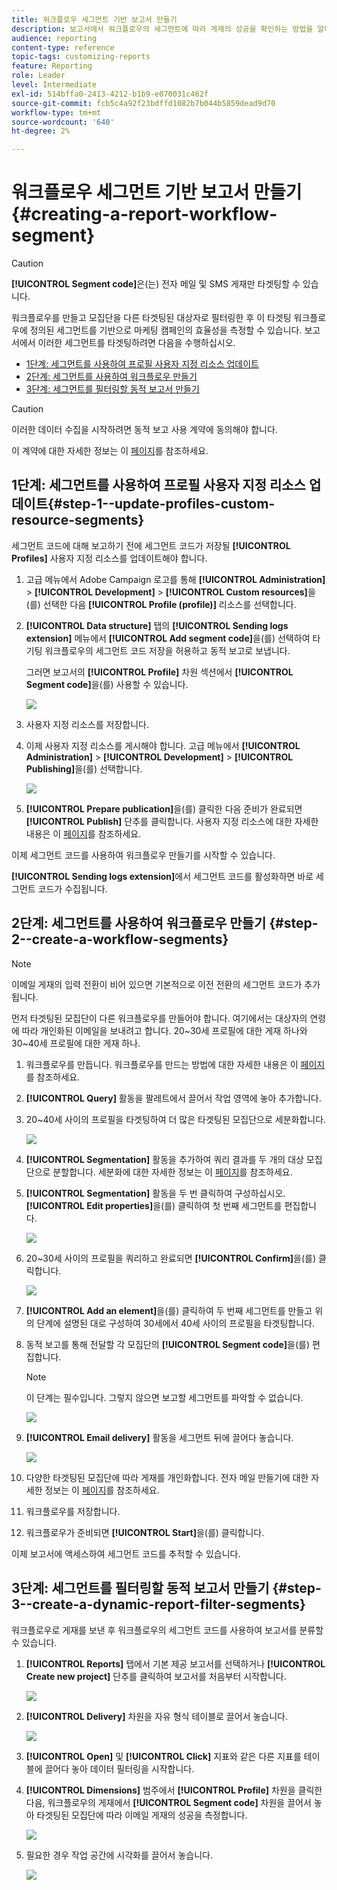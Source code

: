 ```yaml
---
title: 워크플로우 세그먼트 기반 보고서 만들기
description: 보고서에서 워크플로우의 세그먼트에 따라 게재의 성공을 확인하는 방법을 알아봅니다.
audience: reporting
content-type: reference
topic-tags: customizing-reports
feature: Reporting
role: Leader
level: Intermediate
exl-id: 514bffa0-2413-4212-b1b9-e070031c462f
source-git-commit: fcb5c4a92f23bdffd1082b7b044b5859dead9d70
workflow-type: tm+mt
source-wordcount: '640'
ht-degree: 2%

---
```


# 워크플로우 세그먼트 기반 보고서 만들기{#creating-a-report-workflow-segment}

>[!CAUTION]
> **[!UICONTROL Segment code]**&#x200B;은(는) 전자 메일 및 SMS 게재만 타겟팅할 수 있습니다.

워크플로우를 만들고 모집단을 다른 타겟팅된 대상자로 필터링한 후 이 타겟팅 워크플로우에 정의된 세그먼트를 기반으로 마케팅 캠페인의 효율성을 측정할 수 있습니다.
보고서에서 이러한 세그먼트를 타겟팅하려면 다음을 수행하십시오.

* [1단계: 세그먼트를 사용하여 프로필 사용자 지정 리소스 업데이트](#step-1--update-profiles-custom-resource-segments)
* [2단계: 세그먼트를 사용하여 워크플로우 만들기](#step-2--create-a-workflow-segments)
* [3단계: 세그먼트를 필터링할 동적 보고서 만들기](#step-3--create-a-dynamic-report-filter-segments)

>[!CAUTION]
>이러한 데이터 수집을 시작하려면 동적 보고 사용 계약에 동의해야 합니다.
>
>이 계약에 대한 자세한 정보는 이 [페이지](../../reporting/using/about-dynamic-reports.md#dynamic-reporting-usage-agreement)를 참조하세요.

## 1단계: 세그먼트를 사용하여 프로필 사용자 지정 리소스 업데이트{#step-1--update-profiles-custom-resource-segments}

세그먼트 코드에 대해 보고하기 전에 세그먼트 코드가 저장될 **[!UICONTROL Profiles]** 사용자 지정 리소스를 업데이트해야 합니다.

1. 고급 메뉴에서 Adobe Campaign 로고를 통해 **[!UICONTROL Administration]** > **[!UICONTROL Development]** > **[!UICONTROL Custom resources]**&#x200B;을(를) 선택한 다음 **[!UICONTROL Profile (profile)]** 리소스를 선택합니다.
1. **[!UICONTROL Data structure]** 탭의 **[!UICONTROL Sending logs extension]** 메뉴에서 **[!UICONTROL Add segment code]**&#x200B;을(를) 선택하여 타기팅 워크플로우의 세그먼트 코드 저장을 허용하고 동적 보고로 보냅니다.

   그러면 보고서의 **[!UICONTROL Profile]** 차원 섹션에서 **[!UICONTROL Segment code]**&#x200B;을(를) 사용할 수 있습니다.

   ![](assets/report_segment_4.png)

1. 사용자 지정 리소스를 저장합니다.

1. 이제 사용자 지정 리소스를 게시해야 합니다.
고급 메뉴에서 **[!UICONTROL Administration]** > **[!UICONTROL Development]** > **[!UICONTROL Publishing]**&#x200B;을(를) 선택합니다.

   ![](assets/custom_profile_7.png)

1. **[!UICONTROL Prepare publication]**&#x200B;을(를) 클릭한 다음 준비가 완료되면 **[!UICONTROL Publish]** 단추를 클릭합니다. 사용자 지정 리소스에 대한 자세한 내용은 이 [페이지](../../developing/using/updating-the-database-structure.md)를 참조하세요.

이제 세그먼트 코드를 사용하여 워크플로우 만들기를 시작할 수 있습니다.

**[!UICONTROL Sending logs extension]**&#x200B;에서 세그먼트 코드를 활성화하면 바로 세그먼트 코드가 수집됩니다.

## 2단계: 세그먼트를 사용하여 워크플로우 만들기 {#step-2--create-a-workflow-segments}

>[!NOTE]
>이메일 게재의 입력 전환이 비어 있으면 기본적으로 이전 전환의 세그먼트 코드가 추가됩니다.

먼저 타겟팅된 모집단이 다른 워크플로우를 만들어야 합니다. 여기에서는 대상자의 연령에 따라 개인화된 이메일을 보내려고 합니다. 20~30세 프로필에 대한 게재 하나와 30~40세 프로필에 대한 게재 하나.

1. 워크플로우를 만듭니다. 워크플로우를 만드는 방법에 대한 자세한 내용은 이 [페이지](../../automating/using/building-a-workflow.md)를 참조하세요.

1. **[!UICONTROL Query]** 활동을 팔레트에서 끌어서 작업 영역에 놓아 추가합니다.

1. 20~40세 사이의 프로필을 타겟팅하여 더 많은 타겟팅된 모집단으로 세분화합니다.

   ![](assets/report_segment_1.png)

1. **[!UICONTROL Segmentation]** 활동을 추가하여 쿼리 결과를 두 개의 대상 모집단으로 분할합니다. 세분화에 대한 자세한 정보는 이 [페이지](../../automating/using/segmentation.md)를 참조하세요.

1. **[!UICONTROL Segmentation]** 활동을 두 번 클릭하여 구성하십시오. **[!UICONTROL Edit properties]**&#x200B;을(를) 클릭하여 첫 번째 세그먼트를 편집합니다.

   ![](assets/report_segment_7.png)

1. 20~30세 사이의 프로필을 쿼리하고 완료되면 **[!UICONTROL Confirm]**&#x200B;을(를) 클릭합니다.

   ![](assets/report_segment_8.png)

1. **[!UICONTROL Add an element]**&#x200B;을(를) 클릭하여 두 번째 세그먼트를 만들고 위의 단계에 설명된 대로 구성하여 30세에서 40세 사이의 프로필을 타겟팅합니다.

1. 동적 보고를 통해 전달할 각 모집단의 **[!UICONTROL Segment code]**&#x200B;을(를) 편집합니다.

   >[!NOTE]
   >이 단계는 필수입니다. 그렇지 않으면 보고할 세그먼트를 파악할 수 없습니다.

   ![](assets/report_segment_9.png)

1. **[!UICONTROL Email delivery]** 활동을 세그먼트 뒤에 끌어다 놓습니다.

   ![](assets/report_segment_3.png)

1. 다양한 타겟팅된 모집단에 따라 게재를 개인화합니다. 전자 메일 만들기에 대한 자세한 정보는 이 [페이지](../../designing/using/designing-content-in-adobe-campaign.md)를 참조하세요.

1. 워크플로우를 저장합니다.

1. 워크플로우가 준비되면 **[!UICONTROL Start]**&#x200B;을(를) 클릭합니다.

이제 보고서에 액세스하여 세그먼트 코드를 추적할 수 있습니다.

## 3단계: 세그먼트를 필터링할 동적 보고서 만들기 {#step-3--create-a-dynamic-report-filter-segments}

워크플로우로 게재를 보낸 후 워크플로우의 세그먼트 코드를 사용하여 보고서를 분류할 수 있습니다.

1. **[!UICONTROL Reports]** 탭에서 기본 제공 보고서를 선택하거나 **[!UICONTROL Create new project]** 단추를 클릭하여 보고서를 처음부터 시작합니다.

   ![](assets/custom_profile_18.png)
1. **[!UICONTROL Delivery]** 차원을 자유 형식 테이블로 끌어서 놓습니다.

   ![](assets/report_segment_5.png)

1. **[!UICONTROL Open]** 및 **[!UICONTROL Click]** 지표와 같은 다른 지표를 테이블에 끌어다 놓아 데이터 필터링을 시작합니다.
1. **[!UICONTROL Dimensions]** 범주에서 **[!UICONTROL Profile]** 차원을 클릭한 다음, 워크플로우의 게재에서 **[!UICONTROL Segment code]** 차원을 끌어서 놓아 타겟팅된 모집단에 따라 이메일 게재의 성공을 측정합니다.

   ![](assets/report_segment_6.png)

1. 필요한 경우 작업 공간에 시각화를 끌어서 놓습니다.

   ![](assets/report_segment_10.png)
